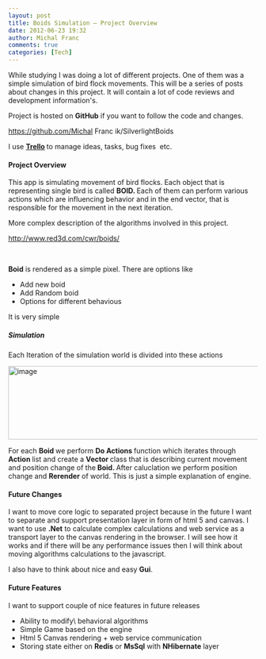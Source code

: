 ```yaml
---
layout: post
title: Boids Simulation – Project Overview
date: 2012-06-23 19:32
author: Michal Franc
comments: true
categories: [Tech]
---
```

While studying I was doing a lot of different projects. One of them was a simple simulation of bird flock movements. This will be a series of posts about changes in this project. It will contain a lot of code reviews and development information's.

Project is hosted on <strong>GitHub</strong> if you want to follow the code and changes.

<a href="https://github.com/Michal Franc
ik/SilverlightBoids">https://github.com/Michal Franc
ik/SilverlightBoids</a>

I use <a href="https://trello.com/"><strong>Trello</strong></a><strong> </strong>to manage ideas, tasks, bug fixes  etc.
<h4>Project Overview</h4>
This app is simulating movement of bird flocks. Each object that is representing single bird is called <strong>BOID. </strong>Each of them can perform various actions which are influencing behavior and in the end vector, that is responsible for the movement in the next iteration.

More complex description of the algorithms involved in this project.

<a href="http://www.red3d.com/cwr/boids/">http://www.red3d.com/cwr/boids/</a>

&nbsp;

<strong>Boid</strong> is rendered as a simple pixel. There are options like
<ul>
	<li>Add new boid</li>
	<li>Add Random boid</li>
	<li>Options for different behavious</li>
</ul>
It is very simple
<h5>Simulation</h5>
Each Iteration of the simulation world is divided into these actions

<a href="http://www.mfranc.com/wp-content/uploads/2012/06/image5.png"><img style="background-image: none; padding-left: 0px; padding-right: 0px; display: block; float: none; margin-left: auto; margin-right: auto; padding-top: 0px; border: 0px;" title="image" src="http://www.mfranc.com/wp-content/uploads/2012/06/image_thumb5.png" alt="image" width="534" height="148" border="0" /></a>

For each <strong>Boid </strong>we perform <strong>Do Actions </strong>function which iterates through <strong>Action </strong>list and create a <strong>Vector </strong>class that is describing current movement and position change of the<strong> Boid. </strong>After caluclation we perform position change and <strong>Rerender</strong> of world. This is just a simple explanation of engine.
<h4>Future Changes</h4>
I want to move core logic to separated project because in the future I want to separate and support presentation layer in form of html 5 and canvas. I want to use <strong>.Net</strong> to calculate complex calculations and web service as a transport layer to the canvas rendering in the browser. I will see how it works and if there will be any performance issues then I will think about moving algorithms calculations to the javascript.

I also have to think about nice and easy <strong>Gui</strong>.
<h4>Future Features</h4>
I want to support couple of nice features in future releases
<ul>
	<li>Ability to modify\ behavioral algorithms</li>
	<li>Simple Game based on the engine</li>
	<li>Html 5 Canvas rendering + web service communication</li>
	<li>Storing state either on <strong>Redis</strong> or <strong>MsSql</strong> with <strong>NHibernate</strong> layer</li>
</ul>
